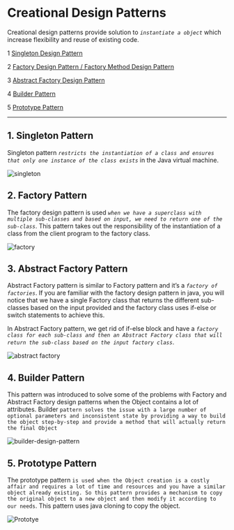 # Creational Design Patterns

Creational design patterns provide solution to *`instantiate a object`* which increase flexibility and reuse of existing code.

1 [Singleton Design Pattern ](/01-Creational-Design-Patterns/01-Singleton-Pattern/)

2 [Factory Design Pattern / Factory Method Design Pattern ](/01-Creational-Design-Patterns/02-Factory-Pattern/)

3 [Abstract Factory Design Pattern](/01-Creational-Design-Patterns/03-Abstract-Factory-Pattern/)

4 [Builder Pattern](/01-Creational-Design-Patterns/04-Builder-Pattern/)

5 [Prototype Pattern](/01-Creational-Design-Patterns/05-Prototype-Pattern/)

---

 
## 1. Singleton Pattern

Singleton pattern *`restricts the instantiation of a class and ensures that only one instance of the class exists`* in the Java virtual machine. 

![singleton](https://user-images.githubusercontent.com/24265936/164861875-3ade0ead-17b8-4eac-bdfe-143ddadd3404.png)


## 2. Factory Pattern

The factory design pattern is used *`when we have a superclass with multiple sub-classes and based on input, we need to return one of the sub-class`*. This pattern takes out the responsibility of the instantiation of a class from the client program to the factory class. 

![factory](https://user-images.githubusercontent.com/24265936/164863023-1dc99a2f-7214-4714-b34e-45a242ee5d47.png)


## 3. Abstract Factory Pattern

Abstract Factory pattern is similar to Factory pattern and it’s a *`factory of factories`*. If you are familiar with the factory design pattern in java, you will notice that we have a single Factory class that returns the different sub-classes based on the input provided and the factory class uses if-else or switch statements to achieve this.

In Abstract Factory pattern, we get rid of if-else block and have a *`factory class for each sub-class and then an Abstract Factory class that will return the sub-class based on the input factory class`*.

![abstract factory](https://user-images.githubusercontent.com/24265936/164872998-941537d8-fcf9-4ae1-84db-dc64b36798ad.png)

## 4. Builder Pattern

This pattern was introduced to solve some of the problems with Factory and Abstract Factory design patterns when the Object contains a lot of attributes. Builder ```pattern solves the issue with a large number of optional parameters and inconsistent state by providing a way to build the object step-by-step and provide a method that will actually return the final Object```

![builder-design-pattern](https://user-images.githubusercontent.com/24265936/164873287-8c016654-192f-4c7b-875d-13d2beecb275.png)


## 5. Prototype Pattern

The prototype pattern ```is used when the Object creation is a costly affair and requires a lot of time and resources and you have a similar object already existing. So this pattern provides a mechanism to copy the original object to a new object and then modify it according to our needs```. This pattern uses java cloning to copy the object.

![Prototye](https://user-images.githubusercontent.com/24265936/164873394-b7596740-d5df-4259-a204-f0ff8ca7780c.png)